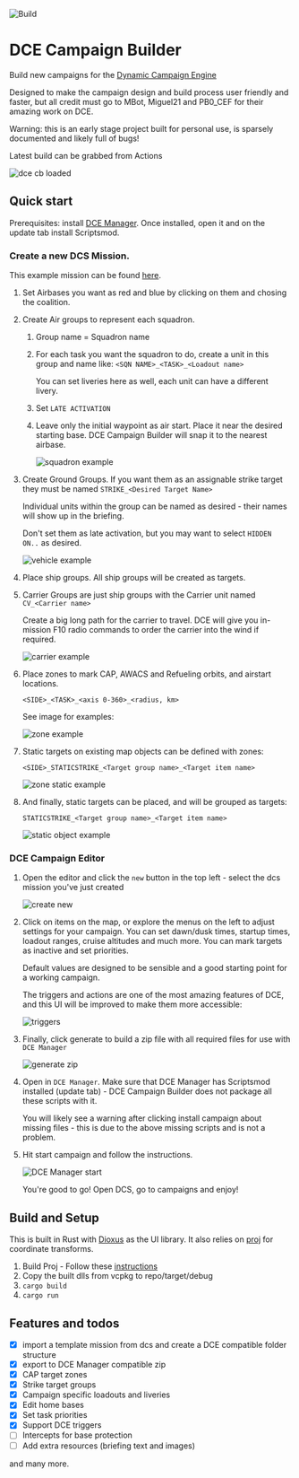 ![Build](https://github.com/bbirchnz/dce-campaign-builder/actions/workflows/ci.yml/badge.svg)

# DCE Campaign Builder

Build new campaigns for the [Dynamic Campaign Engine](https://forum.dcs.world/topic/162712-dce-campaigns/)

Designed to make the campaign design and build process user friendly and faster, but all credit must go to MBot, Miguel21 and PB0_CEF for their amazing work on DCE.

Warning: this is an early stage project built for personal use, is sparsely documented and likely full of bugs!

Latest build can be grabbed from Actions

![dce cb loaded](/docs/dcecb_loaded.png)

## Quick start

Prerequisites: install [DCE Manager](https://forum.dcs.world/topic/162712-dce-campaigns). Once installed, open it and on the update tab install Scriptsmod.

### Create a new DCS Mission.

This example mission can be found [here](/dce-lib/test_resources/base_mission.miz).

1. Set Airbases you want as red and blue by clicking on them and chosing the coalition.
1. Create Air groups to represent each squadron.
    1. Group name = Squadron name
    1. For each task you want the squadron to do, create a unit in this group and name like:
        `<SQN NAME>_<TASK>_<Loadout name>`

        You can set liveries here as well, each unit can have a different livery.
    1. Set `LATE ACTIVATION`
    1. Leave only the initial waypoint as air start. Place it near the desired starting base. DCE Campaign Builder will snap it to the nearest airbase.

        ![squadron example](/docs/squadron_example_cap.png)

1. Create Ground Groups. If you want them as an assignable strike target they must be named `STRIKE_<Desired Target Name>`

    Individual units within the group can be named as desired - their names will show up in the briefing.

    Don't set them as late activation, but you may want to select `HIDDEN ON..` as desired.

    ![vehicle example](/docs/strike_vehicle_group_example.png)

1. Place ship groups. All ship groups will be created as targets.

1. Carrier Groups are just ship groups with the Carrier unit named `CV_<Carrier name>` 

    Create a big long path for the carrier to travel. DCE will give you in-mission F10 radio commands
    to order the carrier into the wind if required.

    ![carrier example](/docs/carrier_example.png)

1. Place zones to mark CAP, AWACS and Refueling orbits, and airstart locations.

    `<SIDE>_<TASK>_<axis 0-360>_<radius, km>`

    See image for examples:

    ![zone example](/docs/zones_example.png)

1. Static targets on existing map objects can be defined with zones:

    `<SIDE>_STATICSTRIKE_<Target group name>_<Target item name>`

    ![zone static example](/docs/zone_static_targets.png)

1. And finally, static targets can be placed, and will be grouped as targets:

    `STATICSTRIKE_<Target group name>_<Target item name>`

    ![static object example](/docs/static_target_example.png)

### DCE Campaign Editor

1. Open the editor and click the `new` button in the top left - select the dcs mission you've just created

    ![create new](/docs/dcecb_new.png)

1. Click on items on the map, or explore the menus on the left to adjust settings for your campaign. You can set dawn/dusk times, startup times, loadout ranges, cruise altitudes and much more. You can mark targets as inactive and set priorities. 

    Default values are designed to be sensible and a good starting point for a working campaign. 

    The triggers and actions are one of the most amazing features of DCE, and this UI will be improved to make them more accessible:

    ![triggers](/docs/dcecb_triggers.png)

1. Finally, click generate to build a zip file with all required files for use with `DCE Manager`

    ![generate zip](/docs/dcecb_generate.png)

1. Open in `DCE Manager`. Make sure that DCE Manager has Scriptsmod installed (update tab) - DCE Campaign Builder does not package all these scripts with it.

    You will likely see a warning after clicking install campaign about missing files - this is due to the above missing scripts and is not a problem. 

1. Hit start campaign and follow the instructions.

    ![DCE Manager start](/docs/dce_manager_start.png)

    You're good to go! Open DCS, go to campaigns and enjoy!

## Build and Setup

This is built in Rust with [Dioxus](https://dioxuslabs.com/) as the UI library. It also relies on [proj](https://proj.org/about.html) for coordinate transforms.

1. Build Proj - Follow these [instructions](https://github.com/georust/proj/pull/79#issuecomment-1308751602)
2. Copy the built dlls from vcpkg to repo/target/debug
3. `cargo build`
4. `cargo run`

## Features and todos

- [x] import a template mission from dcs and create a DCE compatible folder structure
- [x] export to DCE Manager compatible zip
- [x] CAP target zones
- [x] Strike target groups
- [x] Campaign specific loadouts and liveries
- [x] Edit home bases
- [x] Set task priorities
- [x] Support DCE triggers
- [ ] Intercepts for base protection
- [ ] Add extra resources (briefing text and images)

and many more.
  
